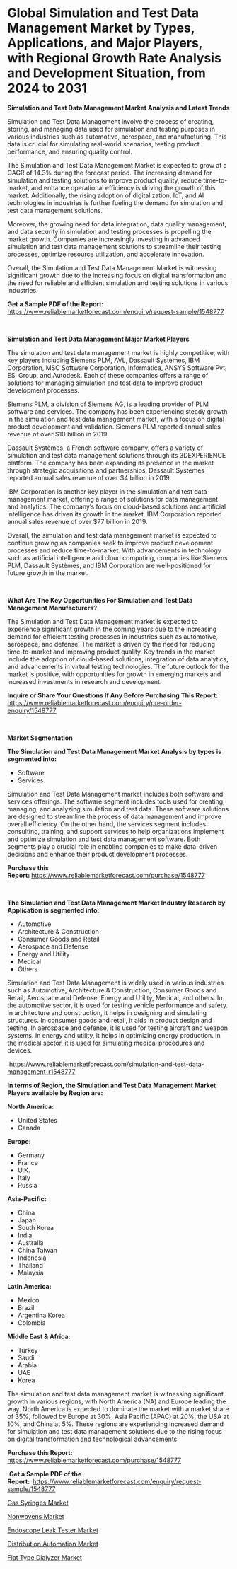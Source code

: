 <p><h1>Global Simulation and Test Data Management Market by Types, Applications, and Major Players, with Regional Growth Rate Analysis and Development Situation, from 2024 to 2031</h1></p><p><strong>Simulation and Test Data Management Market Analysis and Latest Trends</strong></p>
<p><p>Simulation and Test Data Management involve the process of creating, storing, and managing data used for simulation and testing purposes in various industries such as automotive, aerospace, and manufacturing. This data is crucial for simulating real-world scenarios, testing product performance, and ensuring quality control. </p><p>The Simulation and Test Data Management Market is expected to grow at a CAGR of 14.3% during the forecast period. The increasing demand for simulation and testing solutions to improve product quality, reduce time-to-market, and enhance operational efficiency is driving the growth of this market. Additionally, the rising adoption of digitalization, IoT, and AI technologies in industries is further fueling the demand for simulation and test data management solutions.</p><p>Moreover, the growing need for data integration, data quality management, and data security in simulation and testing processes is propelling the market growth. Companies are increasingly investing in advanced simulation and test data management solutions to streamline their testing processes, optimize resource utilization, and accelerate innovation.</p><p>Overall, the Simulation and Test Data Management Market is witnessing significant growth due to the increasing focus on digital transformation and the need for reliable and efficient simulation and testing solutions in various industries.</p></p>
<p><strong>Get a Sample PDF of the Report:&nbsp;</strong> <a href="https://www.reliablemarketforecast.com/enquiry/request-sample/1548777">https://www.reliablemarketforecast.com/enquiry/request-sample/1548777</a></p>
<p>&nbsp;</p>
<p><strong>Simulation and Test Data Management Major Market Players</strong></p>
<p><p>The simulation and test data management market is highly competitive, with key players including Siemens PLM, AVL, Dassault Systèmes, IBM Corporation, MSC Software Corporation, Informatica, ANSYS Software Pvt, ESI Group, and Autodesk. Each of these companies offers a range of solutions for managing simulation and test data to improve product development processes.</p><p>Siemens PLM, a division of Siemens AG, is a leading provider of PLM software and services. The company has been experiencing steady growth in the simulation and test data management market, with a focus on digital product development and validation. Siemens PLM reported annual sales revenue of over $10 billion in 2019.</p><p>Dassault Systèmes, a French software company, offers a variety of simulation and test data management solutions through its 3DEXPERIENCE platform. The company has been expanding its presence in the market through strategic acquisitions and partnerships. Dassault Systèmes reported annual sales revenue of over $4 billion in 2019.</p><p>IBM Corporation is another key player in the simulation and test data management market, offering a range of solutions for data management and analytics. The company’s focus on cloud-based solutions and artificial intelligence has driven its growth in the market. IBM Corporation reported annual sales revenue of over $77 billion in 2019.</p><p>Overall, the simulation and test data management market is expected to continue growing as companies seek to improve product development processes and reduce time-to-market. With advancements in technology such as artificial intelligence and cloud computing, companies like Siemens PLM, Dassault Systèmes, and IBM Corporation are well-positioned for future growth in the market.</p></p>
<p>&nbsp;</p>
<p><strong>What Are The Key Opportunities For Simulation and Test Data Management Manufacturers?</strong></p>
<p><p>The Simulation and Test Data Management market is expected to experience significant growth in the coming years due to the increasing demand for efficient testing processes in industries such as automotive, aerospace, and defense. The market is driven by the need for reducing time-to-market and improving product quality. Key trends in the market include the adoption of cloud-based solutions, integration of data analytics, and advancements in virtual testing technologies. The future outlook for the market is positive, with opportunities for growth in emerging markets and increased investments in research and development.</p></p>
<p><strong>Inquire or Share Your Questions If Any Before Purchasing This Report:</strong> <a href="https://www.reliablemarketforecast.com/enquiry/pre-order-enquiry/1548777">https://www.reliablemarketforecast.com/enquiry/pre-order-enquiry/1548777</a></p>
<p>&nbsp;</p>
<p><strong>Market Segmentation</strong></p>
<p><strong>The Simulation and Test Data Management Market Analysis by types is segmented into:</strong></p>
<p><ul><li>Software</li><li>Services</li></ul></p>
<p><p>Simulation and Test Data Management market includes both software and services offerings. The software segment includes tools used for creating, managing, and analyzing simulation and test data. These software solutions are designed to streamline the process of data management and improve overall efficiency. On the other hand, the services segment includes consulting, training, and support services to help organizations implement and optimize simulation and test data management software. Both segments play a crucial role in enabling companies to make data-driven decisions and enhance their product development processes.</p></p>
<p><strong>Purchase this Report:&nbsp;</strong><a href="https://www.reliablemarketforecast.com/purchase/1548777">https://www.reliablemarketforecast.com/purchase/1548777</a></p>
<p>&nbsp;</p>
<p><strong>The Simulation and Test Data Management Market Industry Research by Application is segmented into:</strong></p>
<p><ul><li>Automotive</li><li>Architecture & Construction</li><li>Consumer Goods and Retail</li><li>Aerospace and Defense</li><li>Energy and Utility</li><li>Medical</li><li>Others</li></ul></p>
<p><p>Simulation and Test Data Management is widely used in various industries such as Automotive, Architecture & Construction, Consumer Goods and Retail, Aerospace and Defense, Energy and Utility, Medical, and others. In the automotive sector, it is used for testing vehicle performance and safety. In architecture and construction, it helps in designing and simulating structures. In consumer goods and retail, it aids in product design and testing. In aerospace and defense, it is used for testing aircraft and weapon systems. In energy and utility, it helps in optimizing energy production. In the medical sector, it is used for simulating medical procedures and devices.</p></p>
<p><a href="https://www.reliablemarketforecast.com/simulation-and-test-data-management-r1548777">&nbsp;https://www.reliablemarketforecast.com/simulation-and-test-data-management-r1548777</a></p>
<p><strong>In terms of Region, the Simulation and Test Data Management Market Players available by Region are:</strong></p>
<p>
    <p> <strong> North America: </strong>
        <ul>
            <li>United States</li>
            <li>Canada</li>
        </ul>
        </p> 
    <p> <strong> Europe: </strong>
        <ul>
            <li>Germany</li>
            <li>France</li>
            <li>U.K.</li>
            <li>Italy</li>
            <li>Russia</li>
        </ul>
        </p> 
    <p> <strong> Asia-Pacific: </strong>
        <ul>
            <li>China</li>
            <li>Japan</li>
            <li>South Korea</li>
            <li>India</li>
            <li>Australia</li>
            <li>China Taiwan</li>
            <li>Indonesia</li>
            <li>Thailand</li>
            <li>Malaysia</li>
        </ul>
        </p> 
    <p> <strong> Latin America: </strong>
        <ul>
            <li>Mexico</li>
            <li>Brazil</li>
            <li>Argentina Korea</li>
            <li>Colombia</li>
        </ul>
        </p> 
    <p> <strong> Middle East & Africa: </strong>
        <ul>
            <li>Turkey</li>
            <li>Saudi</li>
            <li>Arabia</li>
            <li>UAE</li>
            <li>Korea</li>
        </ul>
    </p>
    </p>
<p><p>The simulation and test data management market is witnessing significant growth in various regions, with North America (NA) and Europe leading the way. North America is expected to dominate the market with a market share of 35%, followed by Europe at 30%, Asia Pacific (APAC) at 20%, the USA at 10%, and China at 5%. These regions are experiencing increased demand for simulation and test data management solutions due to the rising focus on digital transformation and technological advancements.</p></p>
<p><strong>Purchase this Report: </strong><a href="https://www.reliablemarketforecast.com/purchase/1548777">https://www.reliablemarketforecast.com/purchase/1548777</a></p>
<p>&nbsp;<strong>Get a Sample PDF of the Report:&nbsp;&nbsp;</strong><a href="https://www.reliablemarketforecast.com/enquiry/request-sample/1548777">https://www.reliablemarketforecast.com/enquiry/request-sample/1548777</a></p>
<p><strong></strong></p>
<p><p><a href="https://www.linkedin.com/pulse/gas-syringes-market-investigation-industry-evolution-forecast-dlwhc">Gas Syringes Market</a></p><p><a href="https://medium.com/@samirmayert184/nonwovens-market-size-growth-trends-statistics-forecasts-2024-2031-69476aed4ab1">Nonwovens Market</a></p><p><a href="https://www.linkedin.com/pulse/endoscope-leak-tester-market-investigation-industry-evolution-qvcpc">Endoscope Leak Tester Market</a></p><p><a href="https://github.com/gulaimolin/Market-Research-Report-List-5/blob/main/distribution-automation-market.md">Distribution Automation Market</a></p><p><a href="https://medium.com/@clairhane_9803/flat-type-dialyzer-market-size-market-segmentation-market-trends-and-growth-analysis-forecast-3e9bbad3a263">Flat Type Dialyzer Market</a></p></p>